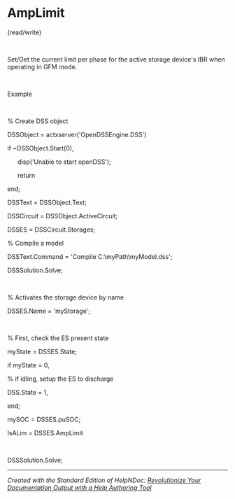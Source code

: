 # AmpLimit

(read/write)

&nbsp;

Set/Get the current limit per phase for the active storage device's IBR when operating in GFM mode.

&nbsp;

Example

&nbsp;

% Create DSS object

DSSObject = actxserver('OpenDSSEngine.DSS')

if ~DSSObject.Start(0),

&nbsp; &nbsp; &nbsp; disp('Unable to start openDSS');

&nbsp; &nbsp; &nbsp; return

end;

DSSText = DSSObject.Text;

DSSCircuit = DSSObject.ActiveCircuit;

DSSES = DSSCircuit.Storages;

% Compile a model &nbsp; &nbsp; &nbsp; &nbsp;

DSSText.Command = 'Compile C:\\myPath\\myModel.dss';

DSSSolution.Solve;

&nbsp;

% Activates the storage device by name

DSSES.Name = 'myStorage';

&nbsp;

% First, check the ES present state

myState = DSSES.State;

if myState = 0,

% if idling, setup the ES to discharge

DSS.State = 1,

end;

mySOC = DSSES.puSOC;

IsALim = DSSES.AmpLimit

&nbsp;

DSSSolution.Solve;

***
_Created with the Standard Edition of HelpNDoc: [Revolutionize Your Documentation Output with a Help Authoring Tool](<https://www.helpauthoringsoftware.com>)_
